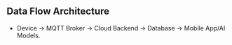 ## Data Flow Architecture
- Device -> MQTT Broker -> Cloud Backend -> Database -> Mobile App/AI Models.
